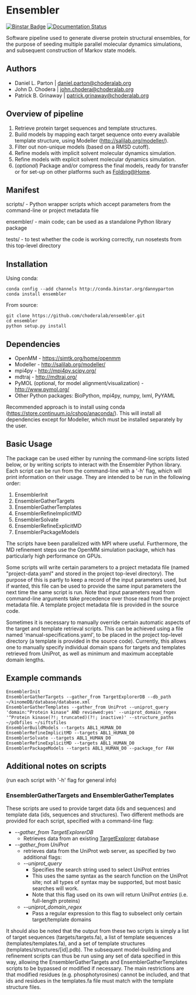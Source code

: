 Ensembler
=========

[![Binstar Badge](https://binstar.org/dannyparton/ensembler/badges/version.svg)](https://binstar.org/dannyparton/ensembler)
[![Documentation Status](https://readthedocs.org/projects/ensembler/badge/?version=latest)](http://ensembler.readthedocs.org/en/latest/)

Software pipeline used to generate diverse protein structural ensembles, for
the purpose of seeding multiple parallel molecular dynamics simulations, and
subsequent construction of Markov state models.

Authors
-------

* Daniel L. Parton | daniel.parton@choderalab.org
* John D. Chodera | john.chodera@choderalab.org
* Patrick B. Grinaway | patrick.grinaway@choderalab.org

Overview of pipeline
--------------------

1. Retrieve protein target sequences and template structures.
2. Build models by mapping each target sequence onto every available template structure, using Modeller (http://salilab.org/modeller/).
3. Filter out non-unique models (based on a RMSD cutoff).
4. Refine models with implicit solvent molecular dynamics simulation.
5. Refine models with explicit solvent molecular dynamics simulation.
6. (_optional_) Package and/or compress the final models, ready for transfer or for set-up on other platforms such as [Folding@Home](http://folding.stanford.edu/).

Manifest
--------

scripts/ - Python wrapper scripts which accept parameters from the command-line or project metadata file

ensembler/ - main code; can be used as a standalone Python library package

tests/ - to test whether the code is working correctly, run nosetests from this top-level directory

Installation
------------

Using conda:

    conda config --add channels http://conda.binstar.org/dannyparton
    conda install ensembler

From source:

    git clone https://github.com/choderalab/ensembler.git
    cd ensembler
    python setup.py install

Dependencies
------------

* OpenMM - https://simtk.org/home/openmm
* Modeller - http://salilab.org/modeller/
* mpi4py - http://mpi4py.scipy.org/
* mdtraj - http://mdtraj.org/
* PyMOL (optional, for model alignment/visualization) - http://www.pymol.org/
* Other Python packages: BioPython, mpi4py, numpy, lxml, PyYAML

Recommended approach is to install using conda (https://store.continuum.io/cshop/anaconda/). This will install all dependencies except for Modeller, which must be installed separately by the user.

Basic Usage
-----------

The package can be used either by running the command-line scripts listed
below, or by writing scripts to interact with the Ensembler Python library.
Each script can be run from the command-line with a '-h' flag, which will print
information on their usage. They are intended to be run in the following order:

1. EnsemblerInit
2. EnsemblerGatherTargets
3. EnsemblerGatherTemplates
5. EnsemblerRefineImplicitMD
6. EnsemblerSolvate
7. EnsemblerRefineExplicitMD
8. EnsemblerPackageModels

The scripts have been parallelized with MPI where useful. Furthermore, the MD
refinement steps use the OpenMM simulation package, which has particularly high
performance on GPUs.

Some scripts will write certain parameters to a project metadata file (named
"project-data.yaml" and stored in the project top-level directory). The purpose
of this is partly to keep a record of the input parameters used, but if wanted,
this file can be used to provide the same input parameters the next time the
same script is run. Note that input parameters read from command-line arguments
take precedence over those read from the project metadata file. A template
project metadata file is provided in the source code.

Sometimes it is necessary to manually override certain automatic aspects of the
target and template retrieval scripts. This can be achieved using a file named
'manual-specifications.yaml', to be placed in the project top-level directory
(a template is provided in the source code). Currently, this allows one to
manually specify individual domain spans for targets and templates retrieved
from UniProt, as well as minimum and maximum acceptable domain lengths.

Example commands
----------------

    EnsemblerInit
    EnsemblerGatherTargets --gather_from TargetExplorerDB --db_path ~/kinomeDB/database/database.xml
    EnsemblerGatherTemplates --gather_from UniProt --uniprot_query 'domain:"Protein kinase" AND reviewed:yes' --uniprot_domain_regex '^Protein kinase(?!; truncated)(?!; inactive)' --structure_paths ~/pdbfiles ~/siftsfiles
    EnsemblerBuildModels --targets ABL1_HUMAN_D0
    EnsemblerRefineImplicitMD --targets ABL1_HUMAN_D0
    EnsemblerSolvate --targets ABL1_HUMAN_D0
    EnsemblerRefineExplicitMD --targets ABL1_HUMAN_D0
    EnsemblerPackageModels --targets ABL1_HUMAN_D0 --package_for FAH

Additional notes on scripts
----------------

(run each script with '-h' flag for general info)

### EnsemblerGatherTargets and EnsemblerGatherTemplates

These scripts are used to provide target data (ids and sequences) and
template data (ids, sequences and structures). Two different
methods are provided for each script, specified with a command-line flag:

* _--gather\_from TargetExplorerDB_
    * Retrieves data from an existing
[TargetExplorer](https://github.com/choderalab/targetexplorerdb) database
* _--gather\_from UniProt_
    * retrieves data from the UniProt web server, as specified by two additional flags:
    * _--uniprot\_query_
        * Specifies the search string used to select UniProt entries
        * This uses the same syntax as the search function on the
UniProt site; not all types of syntax may be supported, but most basic searches
will work.
        * Note that this flag used on its own will return UniProt _entries_ (i.e. full-length proteins)
    * _--uniprot\_domain\_regex_
        * Pass a regular expression to this flag to subselect only certain target/template domains

It should also be noted that the output from these two scripts is simply a list
of target sequences (targets/targets.fa), a list of template sequences
(templates/templates.fa), and a set of template structures
(templates/structures/[id].pdb). The subsequent model-building and refinement
scripts can thus be run using any set of data specified in this way, allowing
the EnsemblerGatherTargets and EnsemblerGatherTemplates scripts to be bypassed or modified
if necessary. The main restrictions are that modified residues (e.g.
phosphotyrosines) cannot be included, and that ids and residues in the
templates.fa file must match with the template structure files.

